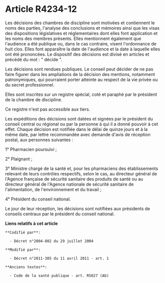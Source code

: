 # Article R4234-12

Les décisions des chambres de discipline sont motivées et contiennent le noms des parties, l'analyse des conclusions et
mémoires ainsi que les visas des dispositions législatives et réglementaires dont elles font application et les noms des
membres présents. Elles mentionnent également que l'audience a été publique ou, dans le cas contraire, visent l'ordonnance de
huit clos. Elles font apparaître la date de l'audience et la date à laquelle elles ont été prononcées. Le dispositif des
décisions est divisé en articles et précédé du mot : " décide ". 

Les décisions sont rendues publiques. Le conseil peut décider de ne pas faire figurer dans les ampliations de la décision des
mentions, notamment patronymiques, qui pourraient porter atteinte au respect de la vie privée ou du secret professionnel. 

Elles sont inscrites sur un registre spécial, coté et paraphé par le président de la chambre de discipline. 

Ce registre n'est pas accessible aux tiers. 

Les expéditions des décisions sont datées et signées par le président du conseil central ou régional ou par la personne à qui
il a donné pouvoir à cet effet. Chaque décision est notifiée dans le délai de quinze jours et à la même date, par lettre
recommandée avec demande d'avis de réception postal, aux personnes suivantes : 

1° Pharmacien poursuivi ; 

2° Plaignant ; 

3° Ministre chargé de la santé et, pour les pharmaciens des établissements relevant de leurs contrôles respectifs, selon le
cas, au directeur général de l'Agence française de sécurité sanitaire des produits de santé ou au directeur général de
l'Agence nationale de sécurité sanitaire de l'alimentation, de l'environnement et du travail ; 

4° Président du conseil national. 

Le jour de leur réception, les décisions sont notifiées aux présidents de conseils centraux par le président du conseil
national.

**Liens relatifs à cet article**

	**Codifié par**:

	  - Décret n°2004-802 du 29 juillet 2004

	**Modifié par**:

	  - Décret n°2011-385 du 11 avril 2011 - art. 1

	**Anciens textes**:

	  - Code de la santé publique - art. R5027 (Ab)
